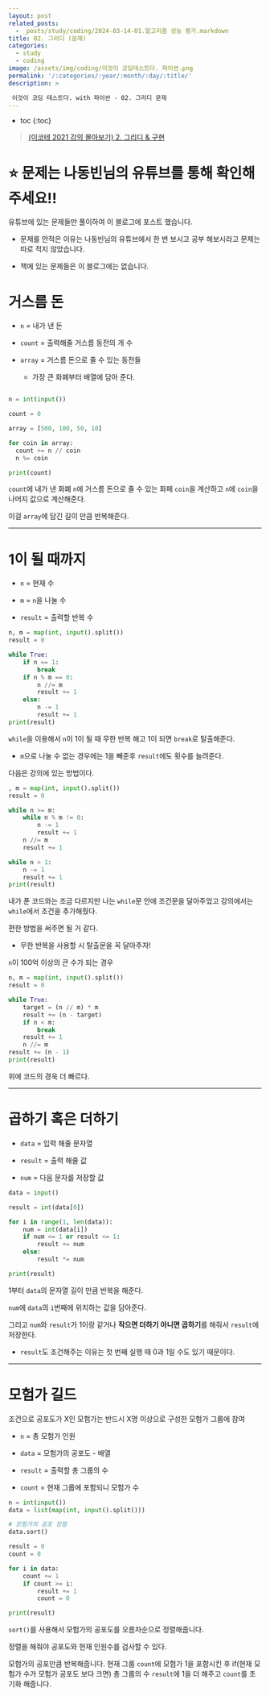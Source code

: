 ```yaml
---
layout: post
related_posts:
  - _posts/study/coding/2024-03-14-01.알고리즘 성능 평가.markdown
title: 02. 그리디 (문제)
categories:
  - study
  - coding
image: /assets/img/coding/이것이 코딩테스트다. 파이썬.png
permalink: '/:categories/:year/:month/:day/:title/'
description: >

 이것이 코딩 테스트다. with 파이썬 - 02. 그리디 문제
---
```


* toc
{:toc}

> [(이코테 2021 강의 몰아보기) 2. 그리디 & 구현](https://www.youtube.com/watch?v=2zjoKjt97vQ&list=PLRx0vPvlEmdAghTr5mXQxGpHjWqSz0dgC&index=2)

# **⭐ 문제는 나동빈님의 유튜브를 통해 확인해 주세요!!**

유튜브에 있는 문제들만 풀이하여 이 블로그에 포스트 했습니다.

- 문제를 안적은 이유는 나동빈님의 유튜브에서 한 번 보시고 공부 해보시라고 문제는 따로 적지 않았습니다.

- 책에 있는 문제들은 이 블로그에는 없습니다.

# 거스름 돈

- `n` = 내가 낸 돈 

- `count` = 출력해줄 거스름 동전의 개 수 

- `array` = 거스름 돈으로 줄 수 있는 동전들
  -  가장 큰 화폐부터 배열에 담아 준다.

```python

n = int(input())

count = 0

array = [500, 100, 50, 10]

for coin in array:
  count += n // coin
  n %= coin

print(count)
```

`count`에 내가 낸 화폐 `n`에 거스름 돈으로 줄 수 있는 화페 `coin`을 계산하고 `n`에 `coin`을 나머지 값으로 계산해준다.

이걸 `array`에 담긴 길이 만큼 반복해준다.

---
# 1이 될 때까지

- `n` = 현재 수

- `m` = `n`을 나눌 수

- `result` = 출력할 반복 수

```python
n, m = map(int, input().split())
result = 0

while True:
    if n == 1:
        break
    if n % m == 0:
        n //= m
        result += 1
    else:
        n -= 1
        result += 1
print(result)
```

`while`을 이용해서 `n`이 1이 될 때 무한 반복 해고 1이 되면 `break`로 탈출해준다.

- `m`으로 나눌 수 없는 경우에는 1을 빼준후 `result`에도 횟수를 늘려준다.

다음은 강의에 있는 방법이다.

```python
, m = map(int, input().split())
result = 0

while n >= m:  
    while n % m != 0:
        n -= 1
        result += 1
    n //= m
    result += 1

while n > 1:
    n -= 1
    result += 1
print(result)
```

내가 푼 코드와는 조금 다르지만 나는 `while`문 안에 조건문을 달아주었고 강의에서는 `while`에서 조건을 추가해줬다. 

편한 방법을 써주면 될 거 같다.

- 무한 반복을 사용할 시 탈출문을 꼭 달아주자!

`n`이 100억 이상의 큰 수가 되는 경우

```python
n, m = map(int, input().split())
result = 0

while True:
    target = (n // m) * m
    result += (n - target)
    if n < m:
        break
    result += 1
    n //= m
result += (n - 1)
print(result)
```

위에 코드의 경욱 더 빠르다.

---
# 곱하기 혹은 더하기

- `data` = 입력 해줄 문자열

- `result` = 출력 해줄 값

- `num` = 다음 문자를 저장할 값

```python
data = input()

result = int(data[0])

for i in range(1, len(data)):
    num = int(data[i])
    if num <= 1 or result <= 1:
        result += num
    else:
        result *= num

print(result)
```

1부터 `data`의 문자열 길이 만큼 반복을 해준다.

`num`에 `data`의 `i`번째에 위치하는 값을 담아준다.

그리고 `num`와 `result`가 1이랑 같거나 **작으면 더하기 아니면 곱하기**를 해줘서 `result`에 저장한다.

- `result`도 조건해주는 이유는 첫 번째 실행 때 0과 1일 수도 있기 때문이다.

---
# 모험가 길드

조건으로 공포도가 X인 모험가는 반드시 X명 이상으로 구성한 모험가 그룹에 참여

- `n` = 총 모험가 인원 

- `data` = 모험가의 공포도 - 배열

- `result` = 출력할 총 그룹의 수

- `count` = 현재 그룹에 포함되니 모험가 수

```python
n = int(input())
data = list(map(int, input().split()))

# 모험가의 공포 정렬
data.sort()

result = 0
count = 0 

for i in data:  
    count += 1  
    if count >= i:
        result += 1
        count = 0 

print(result) 
```

`sort()`를 사용해서 모험가의 공포도를 오름차순으로 정렬해줍니다.

정렬을 해줘야 공포도와 현재 인원수를 검사할 수 있다.

모험가의 공포만큼 반복해줍니다. 현재 그룹 `count`에  모험가 1을 포함시킨 후 if(현재 모험가 수가 모험가 공포도 보다 크면) 총 그룹의 수 `result`에 1을 더 해주고 `count`를 초기화 해줍니다.
